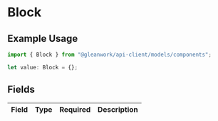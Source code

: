# Block

## Example Usage

```typescript
import { Block } from "@gleanwork/api-client/models/components";

let value: Block = {};
```

## Fields

| Field       | Type        | Required    | Description |
| ----------- | ----------- | ----------- | ----------- |